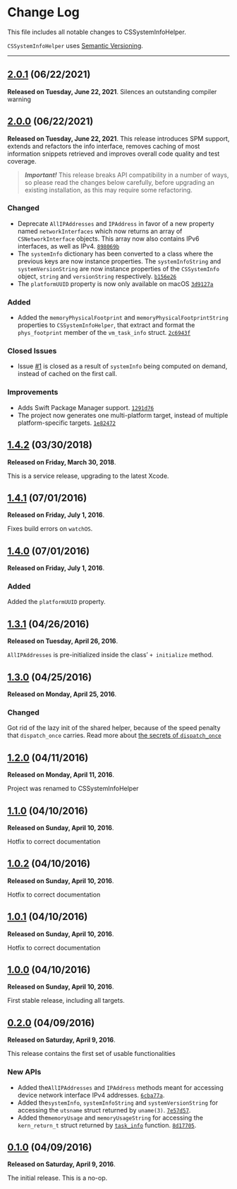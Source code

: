 # Change Log

This file includes all notable changes to CSSystemInfoHelper.

`CSSystemInfoHelper` uses [Semantic Versioning](http://semver.org/).

---
## [2.0.1](https://github.com/thecatalinstan/CSSystemInfoHelper/releases/tag/2.0.1) (06/22/2021)

**Released on Tuesday, June 22, 2021**. Silences an outstanding compiler warning

## [2.0.0](https://github.com/thecatalinstan/CSSystemInfoHelper/releases/tag/2.0.0) (06/22/2021)

**Released on Tuesday, June 22, 2021**. This release introduces SPM support, extends and refactors the info interface, removes caching of most information snippets retrieved and improves overall code quality and test coverage.

> ***Important!*** This release breaks API compatibility in a number of ways, so please read the changes below carefully, before upgrading an existing installation, as this may require some refactoring.

### Changed

- Deprecate `AllIPAddresses` and `IPAddress` in favor of a new property named `networkInterfaces` which now returns an array of `CSNetworkInterface` objects. This array now also contains IPv6 interfaces, as well as IPv4. [`898069b`](https://github.com/thecatalinstan/CSSystemInfoHelper/commit/898069b)
- The `systemInfo` dictionary has been converted to a class where the previous keys are now instance properties. The `systemInfoString` and `systemVersionString` are now instance properties of the `CSSystemInfo` object, `string` and `versionString` respectively. [`b156e26`](https://github.com/thecatalinstan/CSSystemInfoHelper/commit/b156e26)
- The `platformUUID` property is now only available on macOS [`3d9127a`](https://github.com/thecatalinstan/CSSystemInfoHelper/commit/3d9127a)

### Added

- Added the `memoryPhysicalFootprint` and `memoryPhysicalFootprintString` properties to `CSSystemInfoHelper`, that extract and format the `phys_footprint` member of the `vm_task_info` struct. [``2c6943f``](https://github.com/thecatalinstan/CSSystemInfoHelper/commit/2c6943f)

### Closed Issues

- Issue [#1](https://github.com/thecatalinstan/CSSystemInfoHelper/issues/1) is closed as a result of `systemInfo` being computed on demand, instead of cached on the first call.

### Improvements

- Adds Swift Package Manager support. [`1291d76`](https://github.com/thecatalinstan/CSSystemInfoHelper/commit/1291d76)
- The project now generates one multi-platform target, instead of multiple platform-specific targets.  [`1e82472`](https://github.com/thecatalinstan/CSSystemInfoHelper/commit/1e82472)

## [1.4.2](https://github.com/thecatalinstan/CSSystemInfoHelper/releases/tag/1.4.2) (03/30/2018)

**Released on Friday, March 30, 2018**.

This is a service release, upgrading to the latest Xcode.

## [1.4.1](https://github.com/thecatalinstan/CSSystemInfoHelper/releases/tag/1.4.1) (07/01/2016)

**Released on Friday, July 1, 2016**.

Fixes build errors on `watchOS`.

## [1.4.0](https://github.com/thecatalinstan/CSSystemInfoHelper/releases/tag/1.4.0) (07/01/2016)

**Released on Friday, July 1, 2016**.

### Added

Added the `platformUUID` property.

## [1.3.1](https://github.com/thecatalinstan/CSSystemInfoHelper/releases/tag/1.3.1) (04/26/2016)

**Released on Tuesday, April 26, 2016**.

`AllIPAddresses` is pre-initialized inside the class’ `+ initialize` method. 

## [1.3.0](https://github.com/thecatalinstan/CSSystemInfoHelper/releases/tag/1.3.0) (04/25/2016)

**Released on Monday, April 25, 2016**.

### Changed
Got rid of the lazy init of the shared helper, because of the speed penalty that `dispatch_once` carries. Read more about [the secrets of `dispatch_once`](https://www.mikeash.com/pyblog/friday-qa-2014-06-06-secrets-of-dispatch_once.html) 

## [1.2.0](https://github.com/thecatalinstan/CSSystemInfoHelper/releases/tag/1.2.0) (04/11/2016)

**Released on Monday, April 11, 2016**.

Project was renamed to CSSystemInfoHelper

## [1.1.0](https://github.com/thecatalinstan/CSSystemInfoHelper/releases/tag/1.1.0) (04/10/2016)

**Released on Sunday, April 10, 2016**.

Hotfix to correct documentation

## [1.0.2](https://github.com/thecatalinstan/CSSystemInfoHelper/releases/tag/1.0.2) (04/10/2016)

**Released on Sunday, April 10, 2016**.

Hotfix to correct documentation

## [1.0.1](https://github.com/thecatalinstan/CSSystemInfoHelper/releases/tag/1.0.1) (04/10/2016)

**Released on Sunday, April 10, 2016**.

Hotfix to correct documentation

## [1.0.0](https://github.com/thecatalinstan/CSSystemInfoHelper/releases/tag/1.0.0) (04/10/2016)

**Released on Sunday, April 10, 2016**.

First stable release, including all targets.

## [0.2.0](https://github.com/thecatalinstan/CSSystemInfoHelper/releases/tag/0.2.0) (04/09/2016)

**Released on Saturday, April 9, 2016**.

This release contains the first set of usable functionalities

### New APIs

* Added the`AllIPAddresses` and `IPAddress` methods meant for accessing device network interface IPv4 addresses. [`6cba77a`](https://github.com/thecatalinstan/CSSystemInfoHelper/commit/6cba77a5be4ad393479cd1c2cc36c7f71ad2826e).
* Added the`systemInfo`, `systemInfoString` and `systemVersionString` for accessing the `utsname` struct returned by `uname(3)`. [`7e57d57`](https://github.com/thecatalinstan/CSSystemInfoHelper/commit/7e57d57b5e4047d5896b389999faece7ac392b80).
* Added the`memoryUsage` and `memoryUsageString` for accessing the `kern_return_t` struct returned by [`task_info`](https://www.gnu.org/software/hurd/gnumach-doc/Task-Information.html) function. [`8d17705`](https://github.com/thecatalinstan/CSSystemInfoHelper/commit/8d1770576ee37f49850c6727a0ec98bf08d7ec2e).

## [0.1.0](https://github.com/thecatalinstan/CSSystemInfoHelper/releases/tag/0.1.0) (04/09/2016)

**Released on Saturday, April 9, 2016**.

The initial release. This is a no-op.
